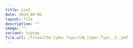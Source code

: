 ```yaml
---
title: csa3
date: 2024-09-06
layout: file
description: ""
image: ""
variant: tiptap
file_url: /files/CSA Cyber Tips/CSA_Cyber_Tips__3_.pdf
---
```

